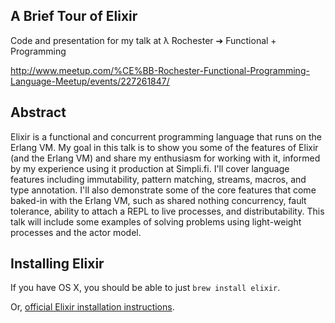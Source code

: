 ## A Brief Tour of Elixir

Code and presentation for my talk at λ Rochester ➔ Functional + Programming

http://www.meetup.com/%CE%BB-Rochester-Functional-Programming-Language-Meetup/events/227261847/

## Abstract

Elixir is a functional and concurrent programming language that runs
on the Erlang VM.  My goal in this talk is to show you some of the
features of Elixir (and the Erlang VM) and share my enthusiasm for
working with it, informed by my experience using it production at
Simpli.fi.  I'll cover language features including immutability,
pattern matching, streams, macros, and type annotation.  I'll also
demonstrate some of the core features that come baked-in with the
Erlang VM, such as shared nothing concurrency, fault tolerance,
ability to attach a REPL to live processes, and distributability.
This talk will include some examples of solving problems using
light-weight processes and the actor model.

## Installing Elixir

If you have OS X, you should be able to just `brew install elixir`.

Or, [official Elixir installation instructions](http://elixir-lang.org/install.html).
